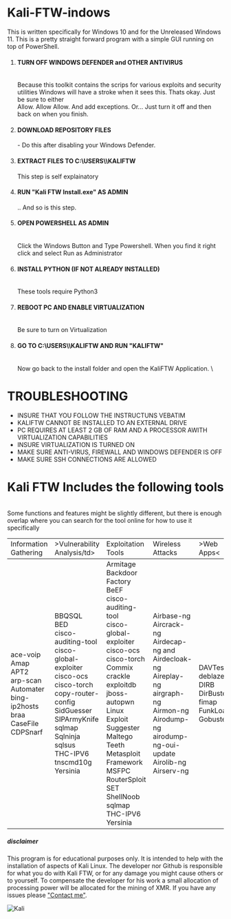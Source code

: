 <html>
<head>
</head>

# Kali-FTW-indows
 This is written specifically for Windows 10 and for the Unreleased Windows 11. This is a pretty straight forward program with a simple GUI running on top of PowerShell. 
<p>
<p>
  <body>
   
      
<ol>
   <li><h4>TURN OFF WINDOWS DEFENDER and OTHER ANTIVIRUS</h4><br> Because this toolkit contains the scrips for various exploits and security utilities Windows will have a stroke     when it sees this. Thats okay. Just be sure to either <br>Allow. Allow Allow. And add exceptions. Or... Just turn it off and then back on when you finish. </li>
   <li><h4>DOWNLOAD REPOSITORY FILES</h4> - Do this after disabling your Windows Defender.</li>
   <li><h4>EXTRACT FILES TO C:\USERS\<USERNAME>\KALIFTW</h4></p> This step is self explainatory</li>
   <li><h4>RUN "Kali FTW Install.exe" AS ADMIN</h4></p>.. And so is this step.</li>
   <li><h4>OPEN POWERSHELL AS ADMIN</h4><br> Click the Windows Button and Type Powershell. When you find it right click and select Run as Administrator </li>
   <li><h4>INSTALL PYTHON (IF NOT ALREADY INSTALLED)</h4><br> These tools require Python3</li>
   <li><h4>REBOOT PC AND ENABLE VIRTUALIZATION</h4><br> Be sure to turn on Virtualization</li>
   <li><h4>GO TO C:\USERS\<USERNAME>\KALIFTW AND RUN "KALIFTW"</h4><br> Now go back to the install folder and open the KaliFTW Application. \</li>
</ol>
 
 
<h1>TROUBLESHOOTING</h1>
<ul>
   <li>INSURE THAT YOU FOLLOW THE INSTRUCTUNS VEBATIM</li>
   <li>KALIFTW CANNOT BE INSTALLED TO AN EXTERNAL DRIVE</li>
   <li>PC REQUIRES AT LEAST 2 GB OF RAM AND A PROCESSOR AWITH VIRTUALIZATION CAPABILITIES</li>
   <li>INSURE VIRTUALIZATION IS TURNED ON</li>
   <li>MAKE SURE ANTI-VIRUS, FIREWALL AND WINDOWS DEFENDER IS OFF</li>
   <li>MAKE SURE SSH CONNECTIONS ARE ALLOWED</li>
</ul>
    
<h1>Kali FTW Includes the following tools</h1> <br> Some functions and features might be slightly different, but there is enough overlap where you can search for the tool online for how to use it specifically<br>


  <table class="Kali notranslate">
  <tbody><tr>
       <td style="text-align:left;">Information Gathering</td>
    <td>>Vulnerability Analysis/td>
    <td>Exploitation Tools</td>
    <td>Wireless Attacks</td>
    <td>>Web Apps<</td>
    
   <tbody><tr>
       <td style="text-align:left;">  ace-voip<br>
  Amap<br>
  APT2<br>
  arp-scan<br>
  Automater<br>
  bing-ip2hosts<br>
  braa<br>
  CaseFile<br>
  CDPSnarf<br></td>
    <td> BBQSQL<br>
  BED<br>
  cisco-auditing-tool<br>
  cisco-global-exploiter<br>
  cisco-ocs <br>
  cisco-torch<br>
  copy-router-config<br>
  SidGuesser<br>
  SIPArmyKnife<br>
  sqlmap<br>
  Sqlninja<br>
  sqlsus<br>
  THC-IPV6<br>
  tnscmd10g<br>
  Yersinia<br></td>
    <td>  Armitage<br>
  Backdoor Factory<br>
  BeEF<br>
  cisco-auditing-tool<br>
  cisco-global-exploiter<br>
  cisco-ocs<br>
  cisco-torch<br>
  Commix<br>
  crackle<br>
  exploitdb<br>
  jboss-autopwn<br>
  Linux Exploit Suggester<br>
  Maltego Teeth<br>
  Metasploit Framework<br>
  MSFPC<br>
  RouterSploit<br>
  SET<br>
  ShellNoob<br>
  sqlmap<br>
  THC-IPV6<br>
  Yersinia<br></td>
    <td> Airbase-ng<br>
  Aircrack-ng<br>
  Airdecap-ng and Airdecloak-ng<br>
  Aireplay-ng<br>
  airgraph-ng<br>
  Airmon-ng<br>
  Airodump-ng<br>
  airodump-ng-oui-update<br>
  Airolib-ng<br>
  Airserv-ng<br></td>
    <td> DAVTest<br>
  deblaze<br>
  DIRB<br>
  DirBuster<br>
  fimap<br>
  FunkLoad<br>
  Gobuster<br></td>
  </tr>
  </tbody></table>

      
  <div>
  <h5>disclaimer</h5>
  <p>This program is for educational purposes only. It is intended to help with the installation of aspects of Kali Linux. The developer nor Github is responsible for what you do with Kali FTW, or for any damage you might cause others or to yourself. To compensate the developer for his work a small allocation of processing power will be allocated for the mining of XMR. If you have any issues please <a target="_blank" href=mailto:g00sifer@pm.me">"Contact me"</a>.</p>
  </div>  

</body>
</html>

![Kali](https://user-images.githubusercontent.com/87793505/126965673-6f9c8655-124b-49dc-b727-d9073e6c8dfc.png)
